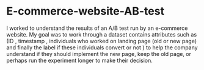 # E-commerce-website-AB-test 

I worked to understand the results of an A/B test run by an e-commerce website. My goal was to work through a dataset contains attributes such as (ID , timestamp , individuals who worked on landing page (old or new page) and finally the label if these individuals convert or not ) to help the company understand if they should implement the new page, keep the old page, or perhaps run the experiment longer to make their decision.